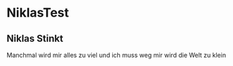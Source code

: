 # NiklasTest

## Niklas Stinkt

Manchmal wird mir alles zu viel und ich muss weg mir wird die Welt zu klein

